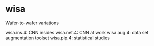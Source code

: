 # wisa
Wafer-to-wafer variations

wisa.ins.4: CNN insides
wisa.net.4: CNN at work
wisa.aug.4: data set augmentation toolset
wisa.pip.4: statistical studies
